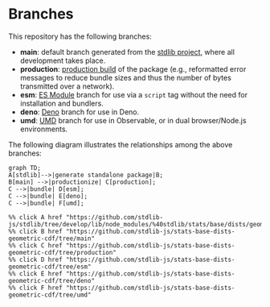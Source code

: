 <!--

@license Apache-2.0

Copyright (c) 2022 The Stdlib Authors.

Licensed under the Apache License, Version 2.0 (the "License");
you may not use this file except in compliance with the License.
You may obtain a copy of the License at

    http://www.apache.org/licenses/LICENSE-2.0

Unless required by applicable law or agreed to in writing, software
distributed under the License is distributed on an "AS IS" BASIS,
WITHOUT WARRANTIES OR CONDITIONS OF ANY KIND, either express or implied.
See the License for the specific language governing permissions and
limitations under the License.

-->

# Branches

This repository has the following branches:

-   **main**: default branch generated from the [stdlib project][stdlib-url], where all development takes place.
-   **production**: [production build][production-url] of the package (e.g., reformatted error messages to reduce bundle sizes and thus the number of bytes transmitted over a network).
-   **esm**: [ES Module][esm-url] branch for use via a `script` tag without the need for installation and bundlers.
-   **deno**: [Deno][deno-url] branch for use in Deno.
-   **umd**: [UMD][umd-url] branch for use in Observable, or in dual browser/Node.js environments.

The following diagram illustrates the relationships among the above branches:

```mermaid
graph TD;
A[stdlib]-->|generate standalone package|B;
B[main] -->|productionize| C[production];
C -->|bundle| D[esm];
C -->|bundle| E[deno];
C -->|bundle| F[umd];

%% click A href "https://github.com/stdlib-js/stdlib/tree/develop/lib/node_modules/%40stdlib/stats/base/dists/geometric/cdf"
%% click B href "https://github.com/stdlib-js/stats-base-dists-geometric-cdf/tree/main"
%% click C href "https://github.com/stdlib-js/stats-base-dists-geometric-cdf/tree/production"
%% click D href "https://github.com/stdlib-js/stats-base-dists-geometric-cdf/tree/esm"
%% click E href "https://github.com/stdlib-js/stats-base-dists-geometric-cdf/tree/deno"
%% click F href "https://github.com/stdlib-js/stats-base-dists-geometric-cdf/tree/umd"
```

[stdlib-url]: https://github.com/stdlib-js/stdlib/tree/develop/lib/node_modules/%40stdlib/stats/base/dists/geometric/cdf
[production-url]: https://github.com/stdlib-js/stats-base-dists-geometric-cdf/tree/production
[deno-url]: https://github.com/stdlib-js/stats-base-dists-geometric-cdf/tree/deno
[umd-url]: https://github.com/stdlib-js/stats-base-dists-geometric-cdf/tree/umd
[esm-url]: https://github.com/stdlib-js/stats-base-dists-geometric-cdf/tree/esm